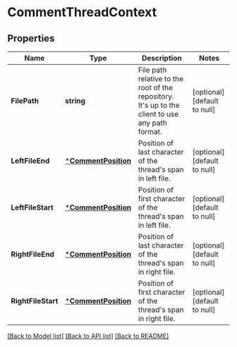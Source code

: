 # CommentThreadContext

## Properties
Name | Type | Description | Notes
------------ | ------------- | ------------- | -------------
**FilePath** | **string** | File path relative to the root of the repository. It&#39;s up to the client to use any path format. | [optional] [default to null]
**LeftFileEnd** | [***CommentPosition**](CommentPosition.md) | Position of last character of the thread&#39;s span in left file. | [optional] [default to null]
**LeftFileStart** | [***CommentPosition**](CommentPosition.md) | Position of first character of the thread&#39;s span in left file. | [optional] [default to null]
**RightFileEnd** | [***CommentPosition**](CommentPosition.md) | Position of last character of the thread&#39;s span in right file. | [optional] [default to null]
**RightFileStart** | [***CommentPosition**](CommentPosition.md) | Position of first character of the thread&#39;s span in right file. | [optional] [default to null]

[[Back to Model list]](../README.md#documentation-for-models) [[Back to API list]](../README.md#documentation-for-api-endpoints) [[Back to README]](../README.md)


